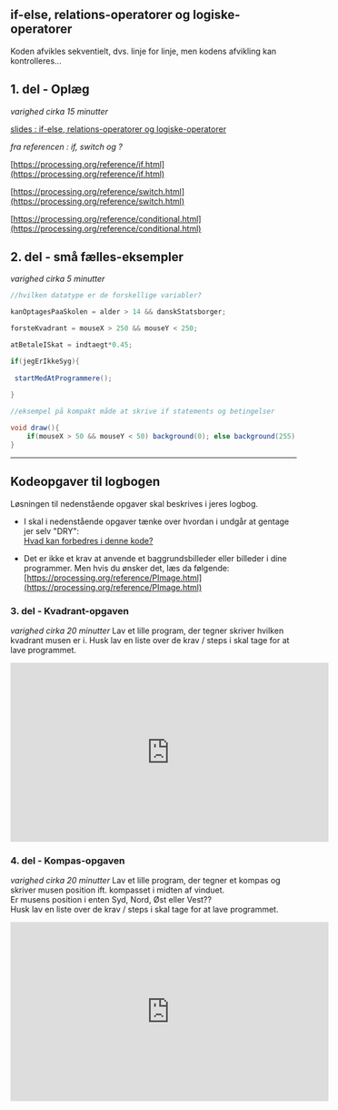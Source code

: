 ## if-else, relations-operatorer og logiske-operatorer

Koden afvikles sekventielt, dvs. linje for linje, men kodens afvikling kan kontrolleres...

## 1. del - Oplæg
*varighed cirka 15 minutter*  

[slides : if-else, relations-operatorer og logiske-operatorer](if_else_og_operatorer.pdf)

*fra referencen : if, switch og ?*   

[https://processing.org/reference/if.html](https://processing.org/reference/if.html)

[https://processing.org/reference/switch.html](https://processing.org/reference/switch.html)

[https://processing.org/reference/conditional.html](https://processing.org/reference/conditional.html)

## 2. del - små fælles-eksempler
*varighed cirka 5 minutter*

```java
//hvilken datatype er de forskellige variabler?

kanOptagesPaaSkolen = alder > 14 && danskStatsborger;

forsteKvadrant = mouseX > 250 && mouseY < 250;

atBetaleISkat = indtaegt*0.45;

if(jegErIkkeSyg){
 
 startMedAtProgrammere();
 
}
```

```java
//eksempel på kompakt måde at skrive if statements og betingelser

void draw(){
    if(mouseX > 50 && mouseY < 50) background(0); else background(255);
}

```
---------------------------------------------------------------------------------------------------------------

## Kodeopgaver til logbogen

Løsningen til nedenstående opgaver skal beskrives i jeres logbog.

- I skal i nedenstående opgaver tænke over hvordan i undgår at gentage jer selv "DRY": <br/> [Hvad kan forbedres i denne kode?](opgave_dry.md)

- Det er ikke et krav at anvende et baggrundsbilleder eller billeder i dine programmer. Men hvis du ønsker det, læs da følgende: <br/> [https://processing.org/reference/PImage.html](https://processing.org/reference/PImage.html)


### 3. del - Kvadrant-opgaven
*varighed cirka 20 minutter*
Lav et lille program, der tegner skriver hvilken kvadrant musen er i.
Husk lav en liste over de krav / steps i skal tage for at lave programmet.  


<iframe width="560" height="315" src="https://www.youtube.com/embed/n-WkLxDzIOc?rel=0" title="YouTube video player" frameborder="0" allow="accelerometer; autoplay; clipboard-write; encrypted-media; gyroscope; picture-in-picture" allowfullscreen></iframe>


### 4. del - Kompas-opgaven
*varighed cirka 20 minutter*
Lav et lille program, der tegner et kompas og skriver musen position ift. kompasset i midten af vinduet.   
Er musens position i enten Syd, Nord, Øst eller Vest??   
Husk lav en liste over de krav / steps i skal tage for at lave programmet.  

<iframe width="560" height="315" src="https://www.youtube.com/embed/FOtPUsnr2-E?rel=0" title="YouTube video player" frameborder="0" allow="accelerometer; autoplay; clipboard-write; encrypted-media; gyroscope; picture-in-picture" allowfullscreen></iframe>
